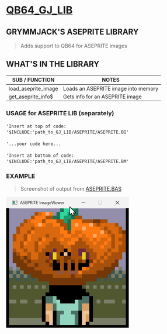 # [QB64_GJ_LIB](../README.md) 
## GRYMMJACK'S ASEPRITE LIBRARY

> Adds support to QB64 for ASEPRITE images



## WHAT'S IN THE LIBRARY
| SUB / FUNCTION | NOTES |
|----------------|-------|
| load_aseprite_image | Loads an ASEPRITE image into memory |
| get_aseprite_info$ | Gets info for an ASEPRITE image |



### USAGE for ASEPRITE LIB (separately)
```basic
'Insert at top of code:
'$INCLUDE:'path_to_GJ_LIB/ASEPRITE/ASEPRITE.BI'

'...your code here...

'Insert at bottom of code:
'$INCLUDE:'path_to_GJ_LIB/ASEPRITE/ASEPRITE.BM'
```



### EXAMPLE 
> Screenshot of output from [ASEPRITE.BAS](ASEPRITE.BAS)

![](ASEPRITE.png)
